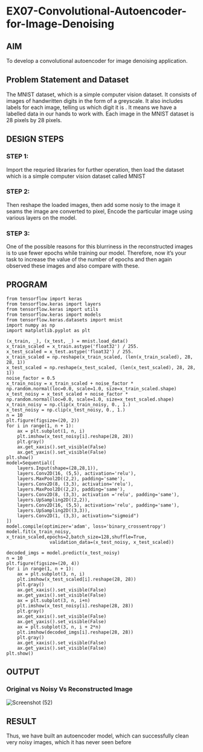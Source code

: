 # EX07-Convolutional-Autoencoder-for-Image-Denoising

## AIM

To develop a convolutional autoencoder for image denoising application.

## Problem Statement and Dataset

 The MNIST dataset, which is a simple computer vision dataset. It consists of images of handwritten digits in the form of a greyscale. It also includes 
 labels for each image, telling us which digit it is . It means we have a labelled data in our hands to work with. 
 Each image in the MNIST dataset is 28 pixels by 28 pixels.

## DESIGN STEPS

### STEP 1:

 Import the requried libraries for further operation, then load the dataset which is a simple computer vision dataset called MNIST

### STEP 2:

 Then reshape the loaded images, then add some nosiy to the image it seams the image are converted to pixel, Encode the particular image using various layers
 on the model.

### STEP 3:

 One of the possible reasons for this blurriness in the reconstructed images is to use fewer epochs while training our model. Therefore, now it’s your task to 
 increase  the value of the number of epochs and then again observed these images and also compare with these.

## PROGRAM

```python3
from tensorflow import keras
from tensorflow.keras import layers
from tensorflow.keras import utils
from tensorflow.keras import models
from tensorflow.keras.datasets import mnist
import numpy as np
import matplotlib.pyplot as plt
```

```python3
(x_train, _), (x_test, _) = mnist.load_data()
x_train_scaled = x_train.astype('float32') / 255.
x_test_scaled = x_test.astype('float32') / 255.
x_train_scaled = np.reshape(x_train_scaled, (len(x_train_scaled), 28, 28, 1))
x_test_scaled = np.reshape(x_test_scaled, (len(x_test_scaled), 28, 28, 1))
noise_factor = 0.5
x_train_noisy = x_train_scaled + noise_factor * np.random.normal(loc=0.0, scale=1.0, size=x_train_scaled.shape) 
x_test_noisy = x_test_scaled + noise_factor * np.random.normal(loc=0.0, scale=1.0, size=x_test_scaled.shape) 
x_train_noisy = np.clip(x_train_noisy, 0., 1.)
x_test_noisy = np.clip(x_test_noisy, 0., 1.)
n = 10
plt.figure(figsize=(20, 2))
for i in range(1, n + 1):
    ax = plt.subplot(1, n, i)
    plt.imshow(x_test_noisy[i].reshape(28, 28))
    plt.gray()
    ax.get_xaxis().set_visible(False)
    ax.get_yaxis().set_visible(False)
plt.show()
model=Sequential([
    layers.Input(shape=(28,28,1)),
    layers.Conv2D(16, (5,5), activation='relu'),
    layers.MaxPool2D((2,2), padding='same'),
    layers.Conv2D(8, (3,3), activation='relu'),
    layers.MaxPool2D((2,2), padding='same'), 
    layers.Conv2D(8, (3,3), activation ='relu', padding='same'),
    layers.UpSampling2D((2,2)),
    layers.Conv2D(16, (5,5), activation='relu', padding='same'),
    layers.UpSampling2D((3,3)),
    layers.Conv2D(1, (3,3), activation="sigmoid")
])
model.compile(optimizer='adam', loss='binary_crossentropy')
model.fit(x_train_noisy, x_train_scaled,epochs=2,batch_size=128,shuffle=True,
                validation_data=(x_test_noisy, x_test_scaled))
```

```python3
decoded_imgs = model.predict(x_test_noisy)
n = 10
plt.figure(figsize=(20, 4))
for i in range(1, n + 1):
    ax = plt.subplot(3, n, i)
    plt.imshow(x_test_scaled[i].reshape(28, 28))
    plt.gray()
    ax.get_xaxis().set_visible(False)
    ax.get_yaxis().set_visible(False)
    ax = plt.subplot(3, n, i+n)
    plt.imshow(x_test_noisy[i].reshape(28, 28))
    plt.gray()
    ax.get_xaxis().set_visible(False)
    ax.get_yaxis().set_visible(False)    
    ax = plt.subplot(3, n, i + 2*n)
    plt.imshow(decoded_imgs[i].reshape(28, 28))
    plt.gray()
    ax.get_xaxis().set_visible(False)
    ax.get_yaxis().set_visible(False)
plt.show()
```

## OUTPUT

### Original vs Noisy Vs Reconstructed Image

![Screenshot (52)](https://user-images.githubusercontent.com/89703145/202248493-8870dcf9-5a27-46fd-8f2c-affd0dccbd54.png)

## RESULT
 Thus, we have built an autoencoder model, which can successfully clean very noisy images, which it has never seen before
